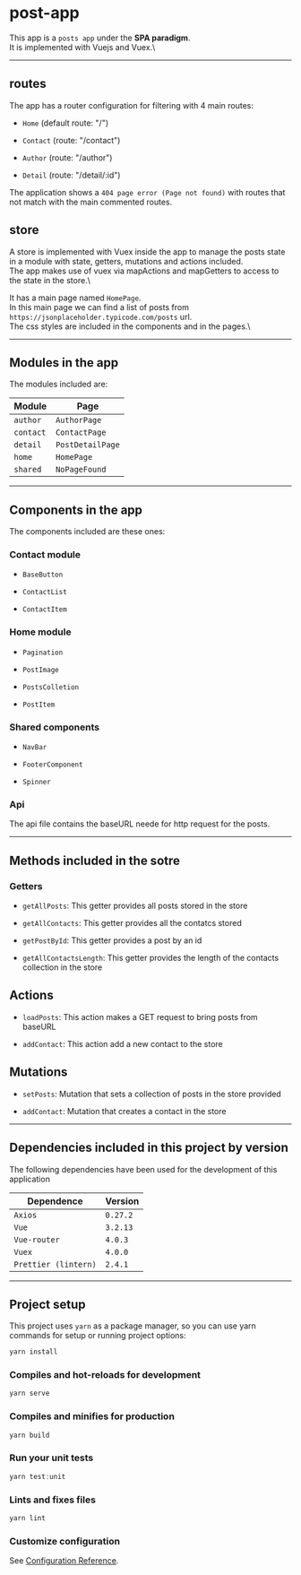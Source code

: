 # post-app

This app is a `posts app` under the **SPA paradigm**.\
It is implemented with Vuejs and Vuex.\

* * *

## routes

The app has a router configuration for filtering with 4 main routes:

- `Home` (default route: "/")
  
- `Contact` (route: "/contact")

- `Author` (route: "/author")

- `Detail` (route: "/detail/:id")

The application shows a `404 page error (Page not found)` with routes that not match with the main commented routes.

## store

A store is implemented with Vuex inside the app to manage the posts state in a module with state, getters, mutations and actions included.\
The app makes use of vuex via mapActions and mapGetters to access to the state in the store.\

It has a main page named `HomePage`.\
In this main page we can find a list of posts from `https://jsonplaceholder.typicode.com/posts` url.\
The css styles are included in the components and in the pages.\

* * *

## Modules in the app

The modules included are:

| Module    | Page             |
| --------- | ---------------  |
| `author`  | `AuthorPage`     |
| `contact` | `ContactPage`    |
| `detail`  | `PostDetailPage` |
| `home`    | `HomePage`       |
| `shared`  | `NoPageFound`    |

* * *

## Components in the app

The components included are these ones:

### Contact module

- `BaseButton`

- `ContactList`

- `ContactItem`

### Home module

- `Pagination`

- `PostImage`

- `PostsColletion`

- `PostItem`

### Shared components

- `NavBar`

- `FooterComponent`

- `Spinner`

### Api

The api file contains the baseURL neede for http request for the posts.

* * *

## Methods included in the sotre

### Getters

- `getAllPosts`: This getter provides all posts stored in the store

- `getAllContacts`: This getter provides all the contatcs stored

- `getPostById`: This getter provides a post by an id

- `getAllContactsLength`: This getter provides the length of the contacts collection in the store

## Actions

- `loadPosts`: This action makes a GET request to bring posts from baseURL

- `addContact`: This action add a new contact to the store

## Mutations

- `setPosts`: Mutation that sets a collection of posts in the store provided

- `addContact`: Mutation that creates a contact in the store
  
* * *

## Dependencies included in this project by version

The following dependencies have been used for the development of this application

| Dependence            | Version    |
| --------------------- | ---------- |
| `Axios`               | `0.27.2`   |
| `Vue`                 | `3.2.13`   |
| `Vue-router`          | `4.0.3`    |
| `Vuex`                | `4.0.0`    |
| `Prettier (lintern)`  | `2.4.1`    |

* * *

## Project setup

This project uses `yarn` as a package manager, so you can use yarn commands for setup or running project options:

```javascript
yarn install
```

### Compiles and hot-reloads for development

```javascript
yarn serve
```

### Compiles and minifies for production

```javascript
yarn build
```

### Run your unit tests

```javascript
yarn test:unit
```

### Lints and fixes files

```javascript
yarn lint
```

### Customize configuration

See [Configuration Reference](https://cli.vuejs.org/config/).
